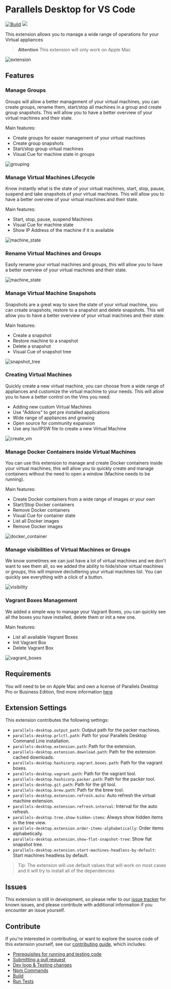 # Parallels Desktop for VS Code

[![Build](https://github.com/Parallels/parallels-vscode-extension/actions/workflows/build.yml/badge.svg?branch=main)](https://github.com/Parallels/parallels-vscode-extension/actions/workflows/build.yml) [![](https://dcbadge.vercel.app/api/server/etqdafGvjK?style=flat&theme=default)](https://discord.gg/etqdafGvjK)


This extension allows you to manage a wide range of operations for your Virtual appliances

> **Attention** This extension will only work on Apple Mac

![extension](docs/extension.png)

## Features

### Manage Groups

Groups will allow a better management of your virtual machines, you can create groups, rename them, start/stop all machines in a group and create group snapshots. This will allow you to have a better overview of your virtual machines and their state.  

Main features:

* Create groups for easier management of your virtual machines
* Create group snapshots
* Start/stop group virtual machines
* Visual Cue for machine state in groups

![grouping](docs/feature_groups.gif)

### Manage Virtual Machines Lifecycle

Know instantly what is the state of your virtual machines, start, stop, pause, suspend and take snapshots of your virtual machines. This will allow you to have a better overview of your virtual machines and their state.

Main features:

* Start, stop, pause, suspend Machines
* Visual Cue for machine state
* Show IP Address of the machine if it is available

![machine_state](docs/feature_vm_lifecycle.gif)

### Rename Virtual Machines and Groups

Easily rename your virtual machines and groups, this will allow you to have a better overview of your virtual machines and their state.

![machine_state](docs/feature_renaming.gif)

### Manage Virtual Machine Snapshots

Snapshots are a great way to save the state of your virtual machine, you can create snapshots, restore to a snapshot and delete snapshots. This will allow you to have a better overview of your virtual machines and their state.

Main features:

* Create a snapshot
* Restore machine to a snapshot
* Delete a snapshot
* Visual Cue of snapshot tree

![snapshot_tree](docs/feature_snapshots.gif)

### Creating Virtual Machines

Quickly create a new virtual machine, you can choose from a wide range of appliances and customize the virtual machine to your needs. This will allow you to have a better control on the Vms you need.

* Adding new custom Virtual Machines
* Use "Addons" to get pre installed applications
* Wide range of appliances and growing
* Open source for community expansion
* Use any Iso/IPSW file to create a new Virtual Machine

![create_vm](docs/feature_create_vms.gif)

### Manage Docker Containers inside Virtual Machines

You can use this extension to manage and create Docker containers inside your virtual machines, this will allow you to quickly create and manage containers without the need to open a window (Machine needs to be running).

Main features:

* Create Docker containers from a wide range of images or your own
* Start/Stop Docker containers
* Remove Docker containers
* Visual Cue for container state
* List all Docker images
* Remove Docker images

![docker_container](docs/feature_docker_management.gif)

### Manage visibilities of Virtual Machines or Groups

We know sometimes we can just have a lot of virtual machines and we don't want to see them all, so we added the ability to hide/show virtual machines or groups, this will improve decluttering your virtual machines list. You can quickly see everything with a click of a button.

![visibility](docs/feature_manage_visibility.gif)

### Vagrant Boxes Management

We added a simple way to manage your Vagrant Boxes, you can quickly see all the boxes you have installed, delete them or init a new one.

Main features:

* List all available Vagrant Boxes
* Init Vagrant Box
* Delete Vagrant Box

![vagrant_boxes](docs/feature_vagrant.png)

## Requirements

You will need to be on Apple Mac and own a license of Parallels Desktop Pro or Business Edition, find more information [here](https://www.parallels.com/uk/products/desktop/pro/)

## Extension Settings

This extension contributes the following settings:

* `parallels-desktop.output_path`: Output path for the packer machines.
* `parallels-desktop.prlctl.path`: Path for your Parallels Desktop Command Line installation.
* `parallels-desktop.extension.path`: Path for the extension.
* `parallels-desktop.extension.download.path`: Path for the extension cached downloads.
* `parallels-desktop.hashicorp.vagrant.boxes.path`: Path for the vagrant boxes.
* `parallels-desktop.vagrant.path`: Path for the vagrant tool.
* `parallels-desktop.hashicorp.packer.path`: Path for the packer tool.
* `parallels-desktop.git.path`: Path for the git tool.
* `parallels-desktop.brew.path`: Path for the brew tool.
* `parallels-desktop.extension.refresh.auto`: Auto refresh the virtual machine extension.
* `parallels-desktop.extension.refresh.interval`: Interval for the auto refresh.
* `parallels-desktop.tree.show-hidden-items`: Always show hidden items in the tree view.
* `parallels-desktop.extension.order-items-alphabetically`: Order items alphabetically.
* `parallels-desktop.extension.show-flat-snapshot-tree`: Show flat snapshot tree.
* `parallels-desktop.extension.start-machines-headless-by-default`: Start machines headless by default.

> Tip: The extension will use default values that will work on most cases and it will try to install all of the dependencies

## Issues

This extension is still in development, so please refer to our [issue tracker](https://github.com/Parallels/parallels-vscode-extension/issues) for known issues, and please contribute with additional information if you encounter an issue yourself.

## Contribute

If you're interested in contributing, or want to explore the source code of this extension yourself, see our [contributing guide](CONTRIBUTING.md), which includes:

* [Prerequisites for running and testing code](CONTRIBUTING.md#prerequisites-for-running-and-testing-code)
* [Submitting a pull request](CONTRIBUTING.md#submitting-a-pull-request)
* [Dev loop & Testing changes](CONTRIBUTING.md#dev-loop-testing-changes)
* [Npm Commands](CONTRIBUTING.md#npm-commands)
* [Build](CONTRIBUTING.md#build)
* [Run Tests](CONTRIBUTING.md#run-tests)
